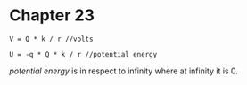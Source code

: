 # Chapter 23

    V = Q * k / r //volts

    U = -q * Q * k / r //potential energy

*potential energy* is in respect to infinity where at infinity it is 0.
